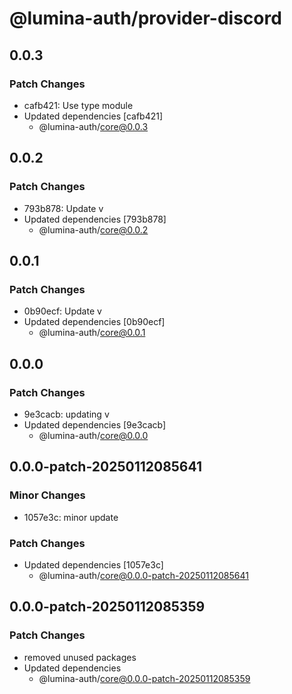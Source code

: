 # @lumina-auth/provider-discord

## 0.0.3

### Patch Changes

- cafb421: Use type module
- Updated dependencies [cafb421]
  - @lumina-auth/core@0.0.3

## 0.0.2

### Patch Changes

- 793b878: Update v
- Updated dependencies [793b878]
  - @lumina-auth/core@0.0.2

## 0.0.1

### Patch Changes

- 0b90ecf: Update v
- Updated dependencies [0b90ecf]
  - @lumina-auth/core@0.0.1

## 0.0.0

### Patch Changes

- 9e3cacb: updating v
- Updated dependencies [9e3cacb]
  - @lumina-auth/core@0.0.0

## 0.0.0-patch-20250112085641

### Minor Changes

- 1057e3c: minor update

### Patch Changes

- Updated dependencies [1057e3c]
  - @lumina-auth/core@0.0.0-patch-20250112085641

## 0.0.0-patch-20250112085359

### Patch Changes

- removed unused packages
- Updated dependencies
  - @lumina-auth/core@0.0.0-patch-20250112085359
